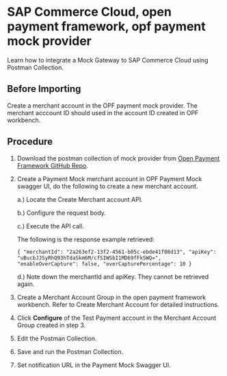 # SAP Commerce Cloud, open payment framework, opf payment mock provider
Learn how to integrate a Mock Gateway to SAP Commerce Cloud using Postman Collection.

## Before Importing
Create a merchant account in the OPF payment mock provider. The merchant acccount ID should used in the account ID created in OPF workbench.

## Procedure
1.	Download the postman collection of mock provider from [Open Payment Framework GitHub Repo](https://github.com/opf-postman/commerce-cloud-open-payment-integration/tree/main/postman/paymentmock/Full%20Page).
   
2.	Create a Payment Mock merchant account in OPF Payment Mock swagger UI, do the following to create a new merchant account.
   
    a.) Locate the Create Merchant account API.
   
    b.) Configure the request body.
   
    c.) Execute the API call.
  	
   	The following is the response example retrieved:
  	
  	``{
  "merchantId": "2a263ef2-13f2-4561-b05c-ebde41f08d13",
  "apiKey": "uBucbJJSyRhQ93hTdaSkm6M/cfSIWSbI1MD69fFkSWQ=",
  "enableOverCapture": false,
  "overCapturePercentage": 10
  }
``
  	
    d.) Note down the merchantId and apiKey. They cannot be retrieved again.

4. Create a Merchant Account Group in the open payment framework workbench. Refer to Create Merchant Account for detailed instructions.
5. Click **Configure** of the Test Payment account in the Merchant Account Group created in step 3.
6. Edit the Postman Collection.
7. Save and run the Postman Collection.
8. Set notification URL in the Payment Mock Swagger UI.






      






